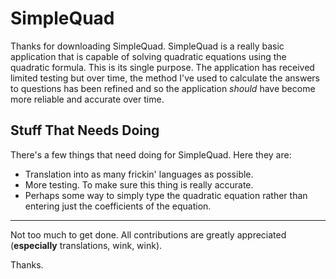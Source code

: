 SimpleQuad
==========

Thanks for downloading SimpleQuad. SimpleQuad is a really basic application that is capable of solving quadratic equations using the quadratic formula. This is its single purpose. The application has received limited testing but over time, the method I've used to calculate the answers to questions has been refined and so the application _should_ have become more reliable and accurate over time. 

Stuff That Needs Doing
--------------------------

There's a few things that need doing for SimpleQuad. Here they are:

- Translation into as many frickin' languages as possible. 
- More testing. To make sure this thing is really accurate. 
- Perhaps some way to simply type the quadratic equation rather than entering just the coefficients of the equation.  

---

Not too much to get done. All contributions are greatly appreciated (**especially** translations, wink, wink). 

Thanks. 